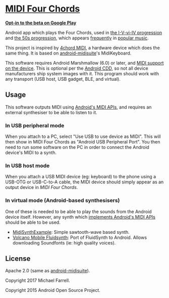 # [MIDI Four Chords][0]

**[Opt-in to the beta on Google Play][11]**

Android app which plays the Four Chords, used in [the I-V-vi-IV progression][1] and [the 50s
progression][2], which appears [frequently][3] in [popular music][4].

This project is inspired by [4chord MIDI][5], a hardware device which does the same thing. It is
based on [android-midisuite][6]'s MidiKeyboard.

This software requires Android Marshmallow (6.0) or later, and [MIDI support on the device][9]. This
is optional per the [Android CDD][10], so not all device manufacturers ship system images with it.
This program should work with any transport (USB host, USB gadget, BLE, and virtual).

## Usage

This software outputs MIDI using [Android's MIDI APIs][9], and requires an external synthesiser to
be able to listen to it.

### In USB peripheral mode

When you attach to a PC, select "Use USB to use device as MIDI".  This will then show in MIDI Four
Chords as "Android USB Peripheral Port".  You then need to run some software on the PC in order to
connect the Android device's MIDI to a synth.

### In USB host mode

When you attach a USB MIDI device (eg: keyboard) to the phone using a USB-OTG or USB-C-to-A cable,
the MIDI device should simply appear as an output device in _MIDI Four Chords_.

### In virtual mode (Android-based synthesisers)

One of these is needed to be able to play the sounds from the Android device itself.  However, any
synth which [implements Android's MIDI APIs][9] should be able to be used.

* [MidiSynthExample][7]: Simple sawtooth-wave based synth.
* [Volcano Mobile Fluidsynth][8]: Port of FluidSynth to Android. Allows downloading Soundfonts (ie:
  high quality voices).

## License

Apache 2.0 (same as [android-midisuite][6]).

Copyright 2017 Michael Farrell.

Copyright 2015 Android Open Source Project.

[0]: https://github.com/micolous/android-fourchords
[1]: https://en.wikipedia.org/wiki/I%E2%80%93V%E2%80%93vi%E2%80%93IV_progression
[2]: https://en.wikipedia.org/wiki/50s_progression
[3]: https://en.wikipedia.org/wiki/List_of_songs_containing_the_I%E2%80%93V%E2%80%93vi%E2%80%93IV_progression
[4]: https://www.youtube.com/watch?v=oOlDewpCfZQ
[5]: https://github.com/sgreg/4chord-midi
[6]: https://github.com/philburk/android-midisuite
[7]: https://play.google.com/store/apps/details?id=com.mobileer.midisynthexample
[8]: https://play.google.com/store/apps/details?id=net.volcanomobile.fluidsynthmidi
[9]: https://source.android.com/devices/audio/midi
[10]: https://source.android.com/compatibility/8.1/android-8.1-cdd.pdf
[11]: https://play.google.com/apps/testing/au.id.micolous.midi4chords
